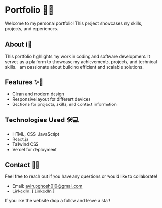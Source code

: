 # Portfolio 🎨💼

Welcome to my personal portfolio! This project showcases my skills, projects, and experiences.

## About ℹ️📌

This portfolio highlights my work in coding and software development. It serves as a platform to showcase my achievements, projects, and technical skills. I am passionate about building efficient and scalable solutions.

## Features ✨🚀

- Clean and modern design
- Responsive layout for different devices
- Sections for projects, skills, and contact information

## Technologies Used 🛠️💻

- HTML, CSS, JavaScript
- React.js
- Tailwind CSS
- Vercel for deployment

## Contact 📧📞

Feel free to reach out if you have any questions or would like to collaborate!

- Email: avirupghosh010@gmail.com
- LinkedIn: [[ LinkedIn ]](https://www.linkedin.com/in/avirup-ghosh-thebetterone)

If you like the website drop a follow and leave a star!
